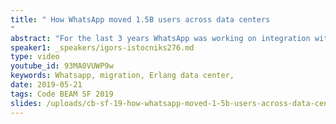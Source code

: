 ```yaml
---
title: " How WhatsApp moved 1.5B users across data centers
"
abstract: "For the last 3 years WhatsApp was working on integration with Facebook infrastructure. A big part of work there was data migration to Facebook data centers. This presentation is about the journey we went through to get there, challenges we faced and solutions we came up with."
speaker1: _speakers/igors-istocniks276.md
type: video
youtube_id: 93MA0VUWP9w
keywords: Whatsapp, migration, Erlang data center,
date: 2019-05-21
tags: Code BEAM SF 2019
slides: /uploads/cb-sf-19-how-whatsapp-moved-1-5b-users-across-data-centres-igors-istocniks-compressed-1.pdf
---
```


